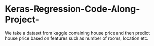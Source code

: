 # Keras-Regression-Code-Along-Project-
We take a dataset from kaggle containing house price and then predict house price based on features such as number of rooms, location etc.
